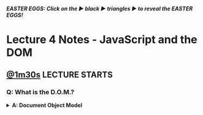 ##### EASTER EGGS: Click on the ▶︎ black ▶︎ triangles ▶︎ to reveal the EASTER EGGS!
# Lecture 4 Notes - JavaScript and the DOM
## [@1m30s](https://youtu.be/GBNtL_51l5A?t=1m30s) LECTURE STARTS
### Q: What is the D.O.M.?  
<details><summary><strong>A: Document Object Model</strong></summary><p>

![Document Object Model](https://upload.wikimedia.org/wikipedia/commons/thumb/5/5a/DOM-model.svg/1200px-DOM-model.svg.png)

</p></details>
